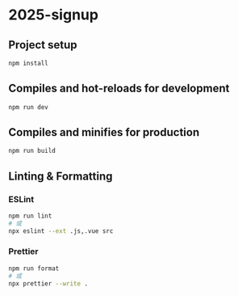 # 2025-signup

## Project setup

```sh
npm install
```

## Compiles and hot-reloads for development

```sh
npm run dev
```

## Compiles and minifies for production

```sh
npm run build
```

## Linting & Formatting

### ESLint

```sh
npm run lint
# 或
npx eslint --ext .js,.vue src
```

### Prettier

```sh
npm run format
# 或
npx prettier --write .
```
